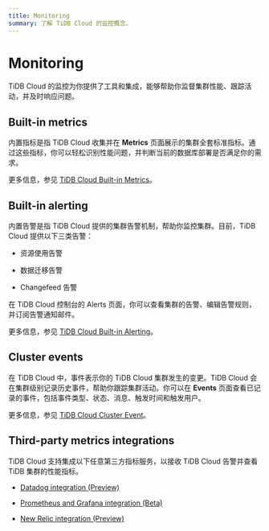 ```yaml
---
title: Monitoring
summary: 了解 TiDB Cloud 的监控概念。
---
```


# Monitoring

TiDB Cloud 的监控为你提供了工具和集成，能够帮助你监督集群性能、跟踪活动，并及时响应问题。

## Built-in metrics

内置指标是指 TiDB Cloud 收集并在 **Metrics** 页面展示的集群全套标准指标。通过这些指标，你可以轻松识别性能问题，并判断当前的数据库部署是否满足你的需求。

更多信息，参见 [TiDB Cloud Built-in Metrics](/tidb-cloud/built-in-monitoring.md)。

## Built-in alerting

内置告警是指 TiDB Cloud 提供的集群告警机制，帮助你监控集群。目前，TiDB Cloud 提供以下三类告警：

- 资源使用告警

- 数据迁移告警

- Changefeed 告警

在 TiDB Cloud 控制台的 Alerts 页面，你可以查看集群的告警、编辑告警规则，并订阅告警通知邮件。

更多信息，参见 [TiDB Cloud Built-in Alerting](/tidb-cloud/monitor-built-in-alerting.md)。

## Cluster events

在 TiDB Cloud 中，事件表示你的 TiDB Cloud 集群发生的变更。TiDB Cloud 会在集群级别记录历史事件，帮助你跟踪集群活动。你可以在 **Events** 页面查看已记录的事件，包括事件类型、状态、消息、触发时间和触发用户。

更多信息，参见 [TiDB Cloud Cluster Event](/tidb-cloud/tidb-cloud-events.md)。

## Third-party metrics integrations

TiDB Cloud 支持集成以下任意第三方指标服务，以接收 TiDB Cloud 告警并查看 TiDB 集群的性能指标。

- [Datadog integration (Preview)](/tidb-cloud/monitor-datadog-integration.md)

- [Prometheus and Grafana integration (Beta)](/tidb-cloud/monitor-prometheus-and-grafana-integration.md)

- [New Relic integration (Preview)](/tidb-cloud/monitor-new-relic-integration.md)